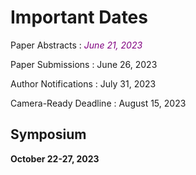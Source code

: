 # Important Dates

Paper Abstracts
: <font color="#800080"><em>June 21, 2023</em></font>

Paper Submissions
: June 26, 2023

Author Notifications
: July 31, 2023

Camera-Ready Deadline
: August 15, 2023

## Symposium

**October 22-27, 2023**
